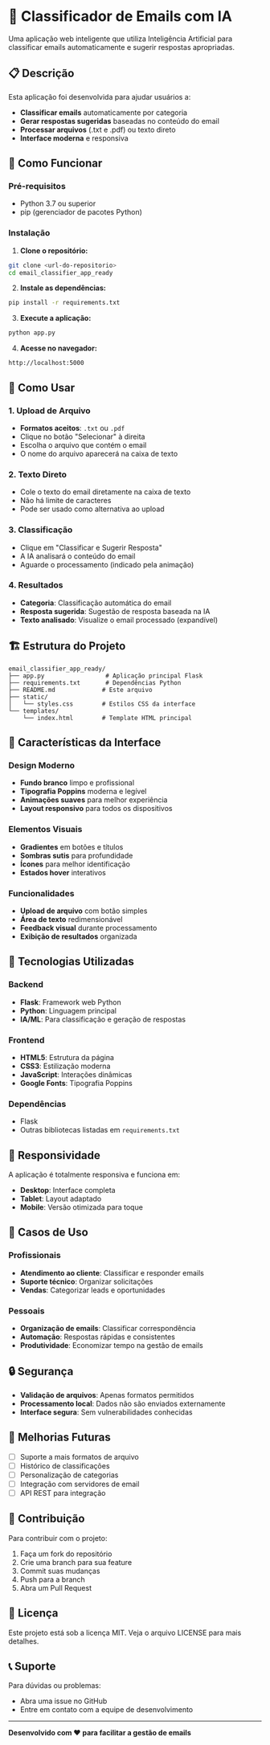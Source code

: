 # 🤖 Classificador de Emails com IA

Uma aplicação web inteligente que utiliza Inteligência Artificial para classificar emails automaticamente e sugerir respostas apropriadas.

## 📋 Descrição

Esta aplicação foi desenvolvida para ajudar usuários a:
- **Classificar emails** automaticamente por categoria
- **Gerar respostas sugeridas** baseadas no conteúdo do email
- **Processar arquivos** (.txt e .pdf) ou texto direto
- **Interface moderna** e responsiva

## 🚀 Como Funcionar

### Pré-requisitos
- Python 3.7 ou superior
- pip (gerenciador de pacotes Python)

### Instalação

1. **Clone o repositório:**
```bash
git clone <url-do-repositorio>
cd email_classifier_app_ready
```

2. **Instale as dependências:**
```bash
pip install -r requirements.txt
```

3. **Execute a aplicação:**
```bash
python app.py
```

4. **Acesse no navegador:**
```
http://localhost:5000
```

## 🎯 Como Usar

### 1. Upload de Arquivo
- **Formatos aceitos**: `.txt` ou `.pdf`
- Clique no botão "Selecionar" à direita
- Escolha o arquivo que contém o email
- O nome do arquivo aparecerá na caixa de texto

### 2. Texto Direto
- Cole o texto do email diretamente na caixa de texto
- Não há limite de caracteres
- Pode ser usado como alternativa ao upload

### 3. Classificação
- Clique em "Classificar e Sugerir Resposta"
- A IA analisará o conteúdo do email
- Aguarde o processamento (indicado pela animação)

### 4. Resultados
- **Categoria**: Classificação automática do email
- **Resposta sugerida**: Sugestão de resposta baseada na IA
- **Texto analisado**: Visualize o email processado (expandível)

## 🏗️ Estrutura do Projeto

```
email_classifier_app_ready/
├── app.py                 # Aplicação principal Flask
├── requirements.txt       # Dependências Python
├── README.md             # Este arquivo
├── static/
│   └── styles.css        # Estilos CSS da interface
└── templates/
    └── index.html        # Template HTML principal
```

## 🎨 Características da Interface

### Design Moderno
- **Fundo branco** limpo e profissional
- **Tipografia Poppins** moderna e legível
- **Animações suaves** para melhor experiência
- **Layout responsivo** para todos os dispositivos

### Elementos Visuais
- **Gradientes** em botões e títulos
- **Sombras sutis** para profundidade
- **Ícones** para melhor identificação
- **Estados hover** interativos

### Funcionalidades
- **Upload de arquivo** com botão simples
- **Área de texto** redimensionável
- **Feedback visual** durante processamento
- **Exibição de resultados** organizada

## 🔧 Tecnologias Utilizadas

### Backend
- **Flask**: Framework web Python
- **Python**: Linguagem principal
- **IA/ML**: Para classificação e geração de respostas

### Frontend
- **HTML5**: Estrutura da página
- **CSS3**: Estilização moderna
- **JavaScript**: Interações dinâmicas
- **Google Fonts**: Tipografia Poppins

### Dependências
- Flask
- Outras bibliotecas listadas em `requirements.txt`

## 📱 Responsividade

A aplicação é totalmente responsiva e funciona em:
- **Desktop**: Interface completa
- **Tablet**: Layout adaptado
- **Mobile**: Versão otimizada para toque

## 🎯 Casos de Uso

### Profissionais
- **Atendimento ao cliente**: Classificar e responder emails
- **Suporte técnico**: Organizar solicitações
- **Vendas**: Categorizar leads e oportunidades

### Pessoais
- **Organização de emails**: Classificar correspondência
- **Automação**: Respostas rápidas e consistentes
- **Produtividade**: Economizar tempo na gestão de emails

## 🔒 Segurança

- **Validação de arquivos**: Apenas formatos permitidos
- **Processamento local**: Dados não são enviados externamente
- **Interface segura**: Sem vulnerabilidades conhecidas

## 🚀 Melhorias Futuras

- [ ] Suporte a mais formatos de arquivo
- [ ] Histórico de classificações
- [ ] Personalização de categorias
- [ ] Integração com servidores de email
- [ ] API REST para integração

## 🤝 Contribuição

Para contribuir com o projeto:

1. Faça um fork do repositório
2. Crie uma branch para sua feature
3. Commit suas mudanças
4. Push para a branch
5. Abra um Pull Request

## 📄 Licença

Este projeto está sob a licença MIT. Veja o arquivo LICENSE para mais detalhes.

## 📞 Suporte

Para dúvidas ou problemas:
- Abra uma issue no GitHub
- Entre em contato com a equipe de desenvolvimento

---

**Desenvolvido com ❤️ para facilitar a gestão de emails**
